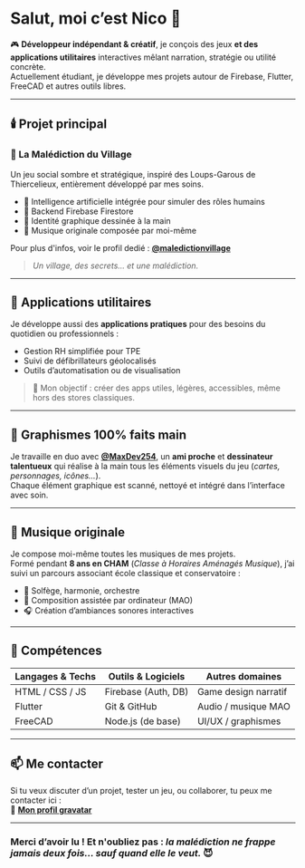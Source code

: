 # Salut, moi c’est Nico 👋

🎮 **Développeur indépendant & créatif**, je conçois des jeux **et des applications utilitaires** interactives mêlant narration, stratégie ou utilité concrète.  
Actuellement étudiant, je développe mes projets autour de Firebase, Flutter, FreeCAD et autres outils libres.

---

## 🕯️ Projet principal

### 🎲 La Malédiction du Village  
Un jeu social sombre et stratégique, inspiré des Loups-Garous de Thiercelieux, entièrement développé par mes soins.  
<!-- - 🔥 Disponible sur Android (en développement public)  -->
- 🧠 Intelligence artificielle intégrée pour simuler des rôles humains  
- 🧱 Backend Firebase Firestore
- 🎨 Identité graphique dessinée à la main  
- 🎼 Musique originale composée par moi-même

Pour plus d'infos, voir le profil dedié : **[@maledictionvillage](https://github.com/maledictionvillage)**

> *Un village, des secrets… et une malédiction.*

---

## 🧰 Applications utilitaires
Je développe aussi des **applications pratiques** pour des besoins du quotidien ou professionnels :  
- Gestion RH simplifiée pour TPE  
- Suivi de défibrillateurs géolocalisés   
- Outils d’automatisation ou de visualisation

> 📱 Mon objectif : créer des apps utiles, légères, accessibles, même hors des stores classiques.

---

## 🎨 Graphismes 100% faits main  
Je travaille en duo avec **[@MaxDev254](https://github.com/MaxDev254)**, un **ami proche** et **dessinateur talentueux** qui réalise à la main tous les éléments visuels du jeu (*cartes, personnages, icônes…*).  
Chaque élément graphique est scanné, nettoyé et intégré dans l’interface avec soin.

---

## 🎵 Musique originale  
Je compose moi-même toutes les musiques de mes projets.  
Formé pendant **8 ans en CHAM** (*Classe à Horaires Aménagés Musique*), j’ai suivi un parcours associant école classique et conservatoire :  
- 🎻 Solfège, harmonie, orchestre  
- 🎹 Composition assistée par ordinateur (MAO)  
- 🎧 Création d’ambiances sonores interactives

---

## 🔧 Compétences

| Langages & Techs | Outils & Logiciels      | Autres domaines        |
|------------------|-------------------------|------------------------|
| HTML / CSS / JS  | Firebase (Auth, DB)     | Game design narratif   |
| Flutter | Git & GitHub            | Audio / musique MAO    |
| FreeCAD          | Node.js (de base)       | UI/UX / graphismes     |

---

## 📫 Me contacter

Si tu veux discuter d’un projet, tester un jeu, ou collaborer, tu peux me contacter ici :  
📩 **[Mon profil gravatar](https://fr.gravatar.com/nduquenoy88)**  

---

### Merci d’avoir lu ! Et n'oubliez pas : *la malédiction ne frappe jamais deux fois… sauf quand elle le veut.* 😈
